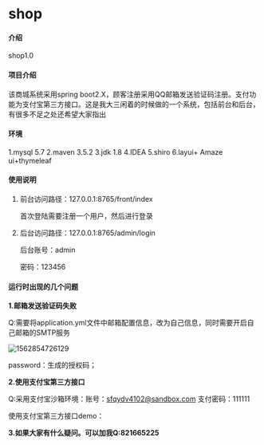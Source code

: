 # shop

#### 介绍
shop1.0

#### 项目介绍
该商城系统采用spring boot2.X，顾客注册采用QQ邮箱发送验证码注册。支付功能为支付宝第三方接口。这是我大三闲着的时候做的一个系统，包括前台和后台，有很多不足之处还希望大家指出

#### 环境
1.mysql 5.7
2.maven 3.5.2
3.jdk 1.8
4.IDEA
5.shiro
6.layui+ Amaze ui+thymeleaf


#### 使用说明

1. 前台访问路径：127.0.0.1:8765/front/index

   首次登陆需要注册一个用户，然后进行登录

2. 后台访问路径：127.0.0.1:8765/admin/login

   后台账号：admin

   密码：123456

#### 运行时出现的几个问题

**1.邮箱发送验证码失败**

Q:需要将application.yml文件中邮箱配置信息，改为自己信息，同时需要开启自己邮箱的SMTP服务  

![1562854726129](C:\Users\为天下溪\AppData\Local\Temp\1562854726129.png)

password：生成的授权码；

**2.使用支付宝第三方接口**

Q:采用支付宝沙箱环境：账号：sfqydv4102@sandbox.com   支付密码：111111

使用支付宝第三方接口demo：

**3.如果大家有什么疑问。可以加我Q:821665225**
